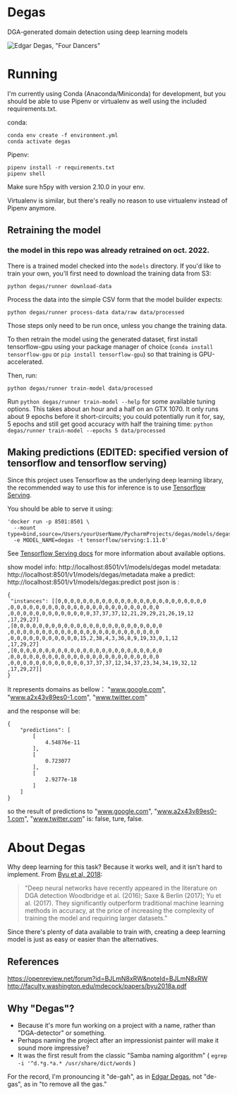 # Degas
DGA-generated domain detection using deep learning models

![Edgar Degas, "Four Dancers"](degas_four_dancers.jpg)

# Running
I'm currently using Conda (Anaconda/Miniconda) for development, but you should be able to use Pipenv or virtualenv as 
well using the included requirements.txt. 

conda: 
```
conda env create -f environment.yml
conda activate degas
```
Pipenv:
```
pipenv install -r requirements.txt
pipenv shell
```
Make sure  h5py with version 2.10.0 in your env. 

Virtualenv is similar, but there's really no reason to use virtualenv instead of Pipenv anymore.


## Retraining the model
### the model in this repo was already retrained on oct. 2022.

There is a trained model checked into the `models` directory. If you'd like to train your own, you'll first need to 
download the training data from S3: 
```
python degas/runner download-data
```
Process the data into the simple CSV form that the model builder expects: 
```
python degas/runner process-data data/raw data/processed
```
Those steps only need to be run once, unless you change the training data.

To then retrain the model using the generated dataset, first install tensorflow-gpu using your package manager of choice 
(`conda install tensorflow-gpu` or `pip install tensorflow-gpu`) so that training is GPU-accelerated.

Then, run:
```
python degas/runner train-model data/processed
```

Run `python degas/runner train-model --help` for some available tuning options.
This takes about an hour and a half on an GTX 1070. It only runs about 9 epochs before it short-circuits; you could 
potentially run it for, say, 5 epochs and still get good accuracy with half the training time: 
`python degas/runner train-model --epochs 5 data/processed `


## Making predictions (EDITED: specified version of tensorflow and tensorflow serving)

Since this project uses Tensorflow as the underlying deep learning library, the recommended way to use this for 
inference is to use [Tensorflow Serving](https://www.tensorflow.org/serving/). 

You should be able to serve it using:

```
'docker run -p 8501:8501 \
  --mount type=bind,source=/Users/yourUserName/PycharmProjects/degas/models/degas,target=/models/degas\
  -e MODEL_NAME=degas -t tensorflow/serving:1.11.0'
```
See [Tensorflow Serving docs](https://www.tensorflow.org/serving/docker) for more information about available options.

show model info:
http://localhost:8501/v1/models/degas
model metadata:
http://localhost:8501/v1/models/degas/metadata
make a predict:
http://localhost:8501/v1/models/degas:predict
post json is :

```
{
 "instances": [[0,0,0,0,0,0,0,0,0,0,0,0,0,0,0,0,0,0,0,0,0,0,0,0
,0,0,0,0,0,0,0,0,0,0,0,0,0,0,0,0,0,0,0,0,0,0,0,0
,0,0,0,0,0,0,0,0,0,0,0,0,0,37,37,37,12,21,29,29,21,26,19,12
,17,29,27]
,[0,0,0,0,0,0,0,0,0,0,0,0,0,0,0,0,0,0,0,0,0,0,0,0
,0,0,0,0,0,0,0,0,0,0,0,0,0,0,0,0,0,0,0,0,0,0,0,0
,0,0,0,0,0,0,0,0,0,0,0,15,2,38,4,3,36,8,9,19,33,0,1,12
,17,29,27]
,[0,0,0,0,0,0,0,0,0,0,0,0,0,0,0,0,0,0,0,0,0,0,0,0
,0,0,0,0,0,0,0,0,0,0,0,0,0,0,0,0,0,0,0,0,0,0,0,0
,0,0,0,0,0,0,0,0,0,0,0,0,37,37,37,12,34,37,23,34,34,19,32,12
,17,29,27]]
}

```
It represents domains as bellow：
"www.google.com", "www.a2x43v89es0-1.com", "www.twitter.com" 

and the response will be:
```
{
    "predictions": [
        [
            4.54876e-11
        ],
        [
            0.723077
        ],
        [
            2.9277e-18
        ]
    ]
}
```

so the result of predictions to "www.google.com", "www.a2x43v89es0-1.com", "www.twitter.com" is: false, ture, false.


# About Degas

Why deep learning for this task? Because it works well, and it isn't hard to implement. From [Byu et al, 2018](http://faculty.washington.edu/mdecock/papers/byu2018a.pdf): 

> "Deep neural networks have recently appeared in the literature on DGA detection Woodbridge et al. (2016); Saxe & Berlin (2017); Yu et al. (2017). They significantly outperform traditional machine learning methods in accuracy, at the price of increasing the complexity of training the model and requiring larger datasets."

Since there's plenty of data available to train with, creating a deep learning model is just as easy or easier than the alternatives.


## References
https://openreview.net/forum?id=BJLmN8xRW&noteId=BJLmN8xRW
http://faculty.washington.edu/mdecock/papers/byu2018a.pdf


## Why "Degas"? 
 * Because it's more fun working on a project with a name, rather than "DGA-detector" or something. 
 * Perhaps naming the project after an impressionist painter will make it sound more impressive?
 * It was the first result from the classic "Samba naming algorithm" ( `egrep -i '^d.*g.*a.* /usr/share/dict/words` )

For the record, I'm pronouncing it "de-gah", as in [Edgar Degas](https://en.wikipedia.org/wiki/Edgar_Degas), not "de-gas", as in "to remove all the gas." 
